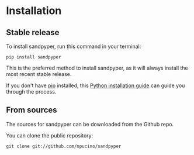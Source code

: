 # Installation

## Stable release

To install sandpyper, run this command in your terminal:

```
pip install sandpyper
```

This is the preferred method to install sandpyper, as it will always install the most recent stable release.

If you don't have [pip](https://pip.pypa.io) installed, this [Python installation guide](http://docs.python-guide.org/en/latest/starting/installation/) can guide you through the process.

## From sources

The sources for sandpyper can be downloaded from the Github repo.

You can clone the public repository:

```
git clone git://github.com/npucino/sandpyper
```
